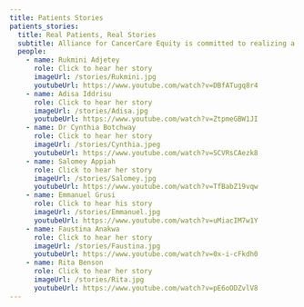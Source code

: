 ```yaml
---
title: Patients Stories
patients_stories:
  title: Real Patients, Real Stories
  subtitle: Alliance for CancerCare Equity is committed to realizing a bold vision of equitable cancer care for every patient in need. As demand for our assistance grows, our commitment to advancing cancer care equity only strengthens.
  people:
    - name: Rukmini Adjetey
      role: Click to hear her story
      imageUrl: /stories/Rukmini.jpg
      youtubeUrl: https://www.youtube.com/watch?v=DBfATugq8r4
    - name: Adisa Iddrisu
      role: Click to hear her story
      imageUrl: /stories/Adisa.jpg
      youtubeUrl: https://www.youtube.com/watch?v=ZtpmeGBW1JI
    - name: Dr Cynthia Botchway
      role: Click to hear her story
      imageUrl: /stories/Cynthia.jpeg
      youtubeUrl: https://www.youtube.com/watch?v=SCVRsCAezk8
    - name: Salomey Appiah
      role: Click to hear her story
      imageUrl: /stories/Salomey.jpg
      youtubeUrl: https://www.youtube.com/watch?v=TfBabZ19vqw
    - name: Emmanuel Grusi
      role: Click to hear his story
      imageUrl: /stories/Emmanuel.jpg
      youtubeUrl: https://www.youtube.com/watch?v=uMiacIM7w1Y
    - name: Faustina Anakwa
      role: Click to hear her story
      imageUrl: /stories/Faustina.jpg
      youtubeUrl: https://www.youtube.com/watch?v=0x-i-cFkdh0
    - name: Rita Benson
      role: Click to hear her story
      imageUrl: /stories/Rita.jpg
      youtubeUrl: https://www.youtube.com/watch?v=pE6oODZvlV8
---
```

